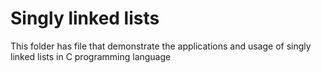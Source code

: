 # Singly linked lists

This folder has file that demonstrate the applications and usage
of singly linked lists in C programming language
